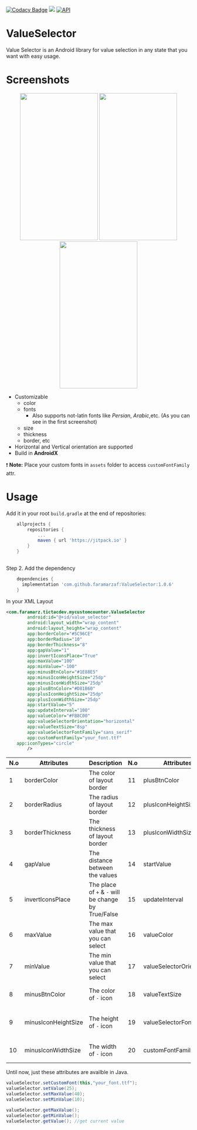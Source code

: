 [![Codacy Badge](https://api.codacy.com/project/badge/Grade/21a5cde82b9946d8a0e2cc63d43386c5)](https://app.codacy.com/manual/faramarzafzali/ValueSelector?utm_source=github.com&utm_medium=referral&utm_content=faramarzaf/ValueSelector&utm_campaign=Badge_Grade_Dashboard)
[![](https://jitpack.io/v/faramarzaf/ValueSelector.svg)](https://jitpack.io/#faramarzaf/ValueSelector)
[![API](https://img.shields.io/badge/API-20%2B-brightgreen.svg?style=flat)](https://android-arsenal.com/api?level=20)
# ValueSelector  


Value Selector is an Android library for value selection in any state that you want with easy usage.  

# Screenshots
<p align="center">
<img src="https://raw.github.com/faramarzaf/ValueSelector/master/screenshots/se.png" height="400" width="212" />
<img src="https://raw.github.com/faramarzaf/ValueSelector/master/screenshots/yek.png" height="400" width="212" />
<img src="https://raw.github.com/faramarzaf/ValueSelector/master/screenshots/do.png" height="400" width="212" />
</p>

- Customizable  
  - color
  - fonts 
    - Also supports not-latin fonts like *Persian*, *Arabic*,etc. (As you can see in the first screenshot) 
  - size
  - thickness
  - border, etc
- Horizontal and Vertical orientation are supported  
- Build in **AndroidX**  

 :heavy_exclamation_mark: **Note:** Place your custom fonts in `assets` folder to access `customFontFamily` attr.  

# Usage

Add it in your root `build.gradle` at the end of repositories:  

```gradle
	allprojects {
		repositories {
			...
			maven { url 'https://jitpack.io' }
		}
	}
  
```
Step 2. Add the dependency  

```gradle
	dependencies {
	  implementation 'com.github.faramarzaf:ValueSelector:1.0.6'
	}
```

In your XML Layout  
```xml
<com.faramarz.tictacdev.mycustomcounter.ValueSelector
        android:id="@+id/value_selector"
        android:layout_width="wrap_content"
        android:layout_height="wrap_content"
        app:borderColor="#5C96CE"
        app:borderRadius="10"
        app:borderThickness="8"
        app:gapValue="1"
        app:invertIconsPlace="True"
        app:maxValue="100"
        app:minValue="-100"
        app:minusBtnColor="#1E88E5"
        app:minusIconHeightSize="25dp"
        app:minusIconWidthSize="25dp"
        app:plusBtnColor="#D81B60"
        app:plusIconHeightSize="25dp"
        app:plusIconWidthSize="25dp"
        app:startValue="5"
        app:updateInterval="100"
        app:valueColor="#FB8C00"
        app:valueSelectorOrientation="horizontal"
        app:valueTextSize="8sp"
        app:valueSelectorFontFamily="sans_serif"
        app:customFontFamily="your_font.ttf"
	app:iconTypes="circle"
        />
```


|N.o| Attributes | Description |N.o|Attributes|Description|
|-------------| ------------- | -------------|-------------|-------------|-------------|
|1|borderColor|The color of layout border|11|plusBtnColor|The color of `+` icon|
|2|borderRadius|The radius of layout border|12|plusIconHeightSize|The height of `+` icon|
|3|borderThickness|The thickness of layout border|13|plusIconWidthSize|The width of `+` icon|
|4|gapValue|The distance between the values|14|startValue|The number that value selector starts work from that|
|5|invertIconsPlace|The place of `+` & `-` will be change by True/False |15|updateInterval|The time that value changes by long press on plus or minus|
|6|maxValue|The max value that you can select|16|valueColor|The color of value that you choose|
|7|minValue|The min value that you can select|17|valueSelectorOrientation|Vertical or horizontal layout orientation|
|8|minusBtnColor|The color of `-` icon|18|valueTextSize|The text size of value that you select|
|9|minusIconHeightSize|The height of `-` icon |19|valueSelectorFontFamily|Three default fonts: sans_serif, sans and monospace(Without assets fonts) |
|10|minusIconWidthSize|The width of `-` icon |20|customFontFamily|The font that you have in `assets` folder|

Until now, just these attributes are availble in Java.  

```java
valueSelector.setCustomFont(this,"your_font.ttf");
valueSelector.setValue(25);
valueSelector.setMaxValue(40);
valueSelector.setMinValue(10);

valueSelector.getMaxValue();
valueSelector.getMinValue();
valueSelector.getValue(); //get current value

```
